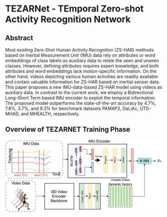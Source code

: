 # TEZARNet - TEmporal Zero-shot Activity Recognition Network

## Abstract

Most existing Zero-Shot Human Activity Recognition (ZS-HAR) methods based on Inertial Measurement Unit (IMU) data rely on attributes or word embeddings of class labels as auxiliary data to relate the seen and unseen classes. However, defining attributes requires expert knowledge, and both attributes and word embeddings lack motion-specific information. On the other hand, videos depicting various human activities are readily available and contain valuable information for ZS-HAR based on inertial sensor data. This paper proposes a new IMU-data-based ZS-HAR model using videos as auxiliary data. In contrast to the current work, we employ a Bidirectional Long-Short Term based IMU encoder to exploit the temporal information. The proposed model outperforms the state-of-the-art accuracy by 4.7\%, 7.8\%, 3.7\%, and 9.3\% for benchmark datasets PAMAP2, DaLiAc, UTD-MHAD, and MHEALTH, respectively.

## Overview of TEZARNET Training Phase
![tezarnetOverview](https://github.com/nipdep/TEZARNet/blob/main/bilstm_inference.png?raw=true )


